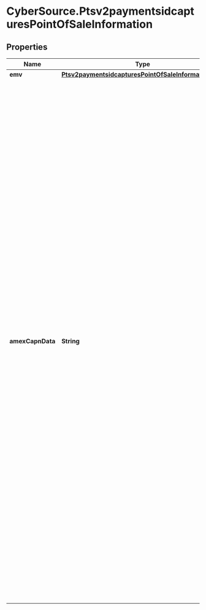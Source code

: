 # CyberSource.Ptsv2paymentsidcapturesPointOfSaleInformation

## Properties
Name | Type | Description | Notes
------------ | ------------- | ------------- | -------------
**emv** | [**Ptsv2paymentsidcapturesPointOfSaleInformationEmv**](Ptsv2paymentsidcapturesPointOfSaleInformationEmv.md) |  | [optional] 
**amexCapnData** | **String** | Point-of-sale details for the transaction. This value is returned only for **American Express Direct**. CyberSource generates this value, which consists of a series of codes that identify terminal capability, security data, and specific conditions present at the time the transaction occurred. To comply with the CAPN requirements, this  value must be included in all subsequent follow-on requests, such as captures and follow-on credits.  When you perform authorizations, captures, and credits through CyberSource, CyberSource passes this value from the authorization service to the subsequent services for you. However, when you perform authorizations through CyberSource and perform subsequent services through other financial institutions, you must ensure that your requests for captures and credits include this value.  | [optional] 


